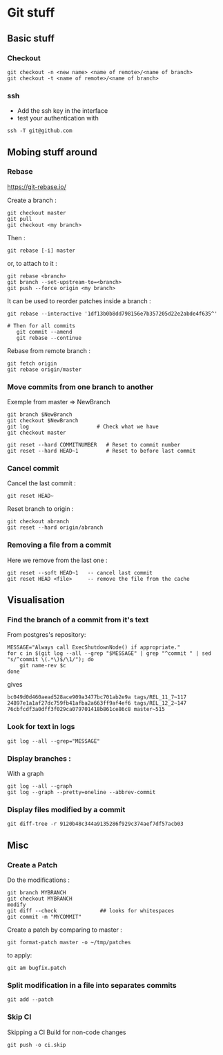 # Git stuff
## Basic stuff
### Checkout

```
git checkout -n <new name> <name of remote>/<name of branch>
git checkout -t <name of remote>/<name of branch>
```
### ssh

* Add the ssh key in the interface
* test your authentication with

```
ssh -T git@github.com
```


## Mobing stuff around 
### Rebase

https://git-rebase.io/

Create a branch :

```
git checkout master
git pull 
git checkout <my branch>
```

Then :

```
git rebase [-i] master
```

or, to attach to it :

```
git rebase <branch>
git branch --set-upstream-to=<branch>
git push --force origin <my branch>
```


It can be used to reorder patches inside a branch :

```
git rebase --interactive '1df13b0b8dd798156e7b357205d22e2abde4f635^'

# Then for all commits
   git commit --amend
   git rebase --continue
```

Rebase from remote branch :

```
git fetch origin
git rebase origin/master
```

### Move commits from one branch to another

Exemple from master => NewBranch

```
git branch $NewBranch
git checkout $NewBranch
git log                      # Check what we have
git checkout master

git reset --hard COMMITNUMBER	# Reset to commit number
git reset --hard HEAD~1         # Reset to before last commit
```

### Cancel commit

Cancel the last commit :

```
git reset HEAD~
```

Reset branch to origin :

```
git checkout abranch
git reset --hard origin/abranch
```

### Removing a file from a commit

Here we remove from the last one :

```
git reset --soft HEAD~1   -- cancel last commit
git reset HEAD <file>     -- remove the file from the cache
```

## Visualisation
### Find the branch of a commit from it's text 

From postgres's repository:

```
MESSAGE="Always call ExecShutdownNode() if appropriate."
for c in $(git log --all --grep "$MESSAGE" | grep "^commit " | sed "s/^commit \(.*\)$/\1/"); do
    git name-rev $c
done
```

gives 
```
bc049d0d460aead528ace909a3477bc701ab2e9a tags/REL_11_7~117
24897e1a1af27dc759fb41afba2a663ff9af4ef6 tags/REL_12_2~147
76cbfcdf3a0dff3f029ca079701418b861ce86c8 master~515
```

### Look for text in logs

```
git log --all --grep="MESSAGE"
```

### Display branches :

With a graph

```
git log --all --graph
git log --graph --pretty=oneline --abbrev-commit
```

### Display files modified by a commit

```
git diff-tree -r 9120b48c344a9135286f929c374aef7df57acb03
```

## Misc
### Create a Patch

Do the modifications :

```
git branch MYBRANCH
git checkout MYBRANCH
modify
git diff --check              ## looks for whitespaces
git commit -m "MYCOMMIT"
```

Create a patch by comparing to master :

```
git format-patch master -o ~/tmp/patches
```

to apply:

```
git am bugfix.patch
```

### Split modification in a file into separates commits

```
git add --patch
```

### Skip CI

Skipping a CI Build for non-code changes
```
git push -o ci.skip
```

